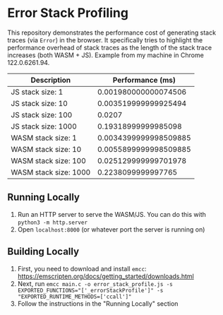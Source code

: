 # Error Stack Profiling

This repository demonstrates the performance cost of generating stack traces (via `Error`) in the browser. It specifically tries to highlight the performance overhead of stack traces as the length of the stack trace increases (both WASM + JS). Example from my machine in Chrome 122.0.6261.94.

| Description           | Performance (ms)      |
| --------------------- | --------------------- |
| JS stack size: 1      | 0.001980000000074506  |
| JS stack size: 10     | 0.003519999999925494  |
| JS stack size: 100    | 0.0207                |
| JS stack size: 1000   | 0.19318999999985098   |
| WASM stack size: 1    | 0.0034399999998509885 |
| WASM stack size: 10   | 0.0055899999998509885 |
| WASM stack size: 100  | 0.025129999999701978  |
| WASM stack size: 1000 | 0.2238099999997765    |

## Running Locally

1. Run an HTTP server to serve the WASM/JS. You can do this with `python3 -m http.server`
2. Open `localhost:8000` (or whatever port the server is running on)

## Building Locally

1. First, you need to download and install `emcc`: https://emscripten.org/docs/getting_started/downloads.html
2. Next, run `emcc main.c -o error_stack_profile.js -s EXPORTED_FUNCTIONS="['_errorStackProfile']" -s "EXPORTED_RUNTIME_METHODS=['ccall']"`
3. Follow the instructions in the "Running Locally" section
